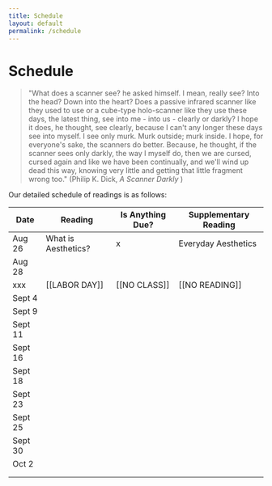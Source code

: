 ```yaml
---
title: Schedule
layout: default
permalink: /schedule
---
```


# Schedule

>"What does a scanner see? he asked himself. I mean, really see? Into the head? Down into the heart? Does a passive infrared scanner like they used to use or a cube-type holo-scanner like they use these days, the latest thing, see into me - into us - clearly or darkly? I hope it does, he thought, see clearly, because I can't any longer these days see into myself. I see only murk. Murk outside; murk inside. I hope, for everyone's sake, the scanners do better. Because, he thought, if the scanner sees only darkly, the way I myself do, then we are cursed, cursed again and like we have been continually, and we'll wind up dead this way, knowing very little and getting that little fragment wrong too." (Philip K. Dick, <i> A Scanner Darkly </i>)

Our detailed schedule of readings is as follows:


| Date | Reading | Is Anything Due? | Supplementary Reading |
|------|---------|------------------|-----------------------|
|   Aug 26   |    What is Aesthetics?     |      x            |   Everyday Aesthetics                     |
|   Aug 28   |         |                  |                       |
|   xxx  |  [[LABOR DAY]]       |       [[NO CLASS]]           |             [[NO READING]]          |
|    Sept 4  |         |                  |                       |
|    Sept 9  |         |                  |                       |
|    Sept 11  |         |                  |                       |
|     Sept 16 |         |                  |                       |
|    Sept 18  |         |                  |                       |
|   Sept 23   |         |                  |                       |
|   Sept 25   |         |                  |                       |
|   Sept 30   |         |                  |                       |
|    Oct 2  |         |                  |                       |
|      |         |                  |                       |
|      |         |                  |                       |



<!--- Units:

Aesthetic theory: 
    What is Aesthetics? 
    Aesthetics of the Everyday https://plato.stanford.edu/entries/aesthetics-of-everyday/#EveAesEveAes ; https://en.wikipedia.org/wiki/Everyday_Aesthetics
    Lefebvre - section on the transformer
    Sontag, “Against Interpretation” (

Aesthetics and ideology: 
    Zizek - section on antisemitism


High tech in high sci fi literature - Dick, Gibson - Scanner Darkly & Neuromancer
https://archive.org/details/msdos_Neuromancer_1988
Ridley Scott - Blade Runner (1982, Director's Cut)
https://www.youtube.com/watch?v=WFv1OcrISK8

Nostalgia: Nostalgia for old games - "demakes" etc, old FPS games


Machine Learning and AI: Logic Magazine on 'Data Science' 


>

<!-- Academic Calendar for 2024-2025
Approved by Faculty Senate in February 2021
Presented to Faculty Senate for Confirmation in January 2023
Spring Break approved by Faculty Senate in December 2023


Fall Term
Classes Begin Aug 26 (Mon)
Labor Day (no classes) Sept 2 (Mon)
Fall Break Oc 14-15 (Mon & Tue)
Midpoint Oct 16 (Wed)
Thanksgiving (no classes) Nov 27-Dec 1 (Wed-Sun)
Day Free for Study Dec 6 (Fri)
Final Evaluation Period Dec 9-13 (Mon-Fri)
Term Ends Dec 13 (Fri)
Class Day count (at least 68) 68 - Excluding Final Eval Period & Day Free for Study
Winter Break (# of weekdays) 15 days -->